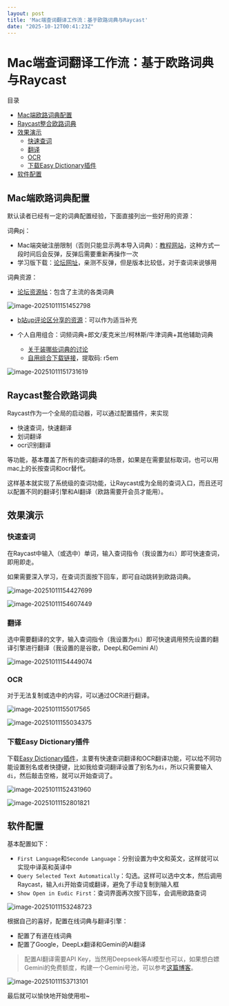 ```yaml
---
layout: post
title: 'Mac端查词翻译工作流：基于欧路词典与Raycast'
date: "2025-10-12T00:41:23Z"
---
```

Mac端查词翻译工作流：基于欧路词典与Raycast
==========================

目录

*   [Mac端欧路词典配置](#mac端欧路词典配置)
*   [Raycast整合欧路词典](#raycast整合欧路词典)
*   [效果演示](#效果演示)
    *   [快速查词](#快速查词)
    *   [翻译](#翻译)
    *   [OCR](#ocr)
    *   [下载Easy Dictionary插件](#下载easy-dictionary插件)
*   [软件配置](#软件配置)

Mac端欧路词典配置
----------

默认读者已经有一定的词典配置经验，下面直接列出一些好用的资源：

词典pj：

*   Mac端突破注册限制（否则只能显示两本导入词典）：[教程网站](https://benature.notion.site/Eudic-Mac-0b5e993809794576868714f613f637ff?pvs=25#118cb5dff1574ba49ff1c3fd0808002f)，这种方式一段时间后会反弹，反弹后需要重新再操作一次
*   学习版下载：[论坛网址](https://forum.freemdict.com/t/topic/28687/24)，亲测不反弹，但是版本比较低，对于查词来说够用

词典资源：

*   [论坛资源帖](https://forum.freemdict.com/t/topic/2713)：包含了主流的各类词典

![image-20251011151452798](https://02a6953.webp.li/2025/10/image-20251011151452798.png)

*   [b站up评论区分享的资源](https://www.bilibili.com/video/BV1eY411w7bn/?spm_id_from=333.1007.top_right_bar_window_history.content.click&vd_source=d258f4a5ee4d4e3cef59553156ef7d92)：可以作为适当补充
    
*   个人自用组合：词频词典+郎文/麦克米兰/柯林斯/牛津词典+其他辅助词典
    
    *   [关于装哪些词典的讨论](https://www.pdawiki.com/forum/thread-17760-1-1.html)
    *   [自用组合下载链接](https://pan.baidu.com/s/1PuMZ-yeal1lgEbzDt77oQA?pwd=r5em)，提取码: r5em

![image-20251011151731619](https://02a6953.webp.li/2025/10/image-20251011151731619.png)

Raycast整合欧路词典
-------------

Raycast作为一个全局的启动器，可以通过配置插件，来实现

*   快速查词，快速翻译
*   划词翻译
*   ocr识别翻译

等功能，基本覆盖了所有的查词翻译的场景，如果是在需要鼠标取词，也可以用mac上的长按查词和ocr替代。

这样基本就实现了系统级的查词功能，让Raycast成为全局的查词入口，而且还可以配置不同的翻译引擎和AI翻译（欧路需要开会员才能用）。

效果演示
----

### 快速查词

在Raycast中输入（或选中）单词，输入查词指令（我设置为`di`）即可快速查词，即用即走。

如果需要深入学习，在查词页面按下回车，即可自动跳转到欧路词典。

![image-20251011154427699](https://02a6953.webp.li/2025/10/image-20251011154427699.png)

![image-20251011154607449](https://02a6953.webp.li/2025/10/image-20251011154607449.png)

### 翻译

选中需要翻译的文字，输入查词指令（我设置为`di`）即可快速调用预先设置的翻译引擎进行翻译（我设置的是谷歌，DeepL和Gemini AI）

![image-20251011154449074](https://02a6953.webp.li/2025/10/image-20251011154449074.png)

### OCR

对于无法复制或选中的内容，可以通过OCR进行翻译。

![image-20251011155017565](https://02a6953.webp.li/2025/10/image-20251011155017565.png)

![image-20251011155034375](https://02a6953.webp.li/2025/10/image-20251011155034375.png)

### 下载Easy Dictionary插件

下载[Easy Dictionary插件](https://www.raycast.com/isfeng/easydict)，主要有快速查词翻译和OCR翻译功能，可以给不同功能设置别名或者快捷键，比如我给查词翻译设置了别名为`di`，所以只需要输入`di`，然后敲击空格，就可以开始查词了。

![image-20251011152431960](https://02a6953.webp.li/2025/10/image-20251011152431960.png)

![image-20251011152801821](https://02a6953.webp.li/2025/10/image-20251011152801821.png)

软件配置
----

基本配置如下：

*   `First Language`和`Seconde Language`：分别设置为中文和英文，这样就可以实现中译英和英译中
*   `Query Selected Text Automatically`：勾选。这样可以选中文本，然后调用Raycast，输入`di`开始查词或翻译，避免了手动复制到输入框
*   `Show Open in Eudic First`：查词界面再次按下回车，会调用欧路查词

![image-20251011153248723](https://02a6953.webp.li/2025/10/image-20251011153248723.png)

根据自己的喜好，配置在线词典与翻译引擎：

*   配置了有道在线词典
*   配置了Google，DeepLx翻译和Gemini的AI翻译

> 配置AI翻译需要API Key，当然用Deepseek等AI模型也可以，如果想白嫖Gemini的免费额度，构建一个Gemini号池，可以参考[这篇博客](https://www.cnblogs.com/timothy020/p/19021644)。

![image-20251011153713101](https://02a6953.webp.li/2025/10/image-20251011153713101.png)

最后就可以愉快地开始使用啦~